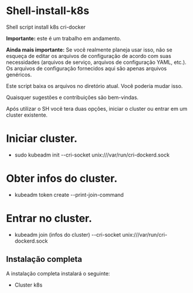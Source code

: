 # Shell-install-k8s
Shell script install k8s cri-docker

**Importante:** este é um trabalho em andamento.

**Ainda mais importante:** Se você realmente planeja usar isso, não se esqueça de editar os arquivos de configuração de acordo com suas necessidades (arquivos de serviço, arquivos de configuração YAML, etc.). Os arquivos de configuração fornecidos aqui são apenas arquivos genéricos.

Este script baixa os arquivos no diretório atual. Você poderia mudar isso.

Quaisquer sugestões e contribuições são bem-vindas.

Após utilizar o SH você tera duas opções, iniciar o cluster ou entrar em um cluster existente.

# Iniciar cluster.

* sudo kubeadm init  --cri-socket unix:///var/run/cri-dockerd.sock

# Obter infos do cluster.

* kubeadm token create --print-join-command
  
# Entrar no cluster.
* kubeadm join (infos do cluster) --cri-socket unix:///var/run/cri-dockerd.sock

## Instalação completa

A instalação completa instalará o seguinte:

* Cluster k8s
